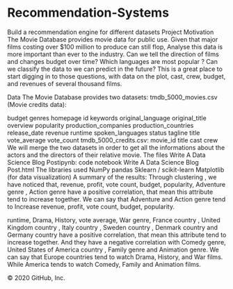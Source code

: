 # Recommendation-Systems
Build a recommendation engine for different datasets
Project Motivation
The Movie Database provides movie data for public use. Given that major films costing over $100 million to produce can still flop, Analyse this data is more important than ever to the industry. Can we tell the direction of films and changes budget over time? Which languages are most popular ? Can we classify the data to we can predict in the future? This is a great place to start digging in to those questions, with data on the plot, cast, crew, budget, and revenues of several thousand films.

Data
The Movie Database provides two datasets: tmdb_5000_movies.csv (Movie credits data):

budget
genres
homepage
id
keywords
original_language
original_title
overview
popularity
production_companies
production_countries
release_date
revenue
runtime
spoken_languages
status
tagline
title
vote_average
vote_count
tmdb_5000_credits.csv:
movie_id
title
cast
crew We will merge the two datasets in order to get all the informations about the actors and the directors of their relative movie.
The files
Write A Data Science Blog Postipynb: code notebook
Write A Data Science Blog Post.html
The libraries used
NumPy
pandas
Sklearn / scikit-learn
Matplotlib (for data visualization)
A summary of the results:
Through clustering , we have noticed that, revenue, profit, vote count, budget, popularity, Adventure genre , Action genre have a positive correlation, that mean this attribute tend to increase together. We can say that Adventure and Action genre tend to Increase revenue, profit, vote count, budget, popularity.

runtime, Drama, History, vote average, War genre, France country , United Kingdom country , Italy country , Sweden country , Denmark country and Germany country have a positive correlation, that mean this attribute tend to increase together. And they have a negative correlation with Comedy genre, United States of America country , Family genre and Animation genre. We can say that Europe countries tend to watch Drama, History, and War films. While America tends to watch Comedy, Family and Animation films.

© 2020 GitHub, Inc.
